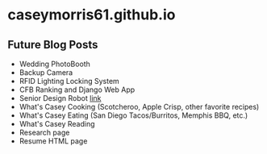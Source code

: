# caseymorris61.github.io

## Future Blog Posts
* Wedding PhotoBooth
* Backup Camera
* RFID Lighting Locking System
* CFB Ranking and Django Web App
* Senior Design Robot [link](http://seniordesign.ee.nd.edu/2014/Design%20Teams/nturtlees/index.html)
* What's Casey Cooking (Scotcheroo, Apple Crisp, other favorite recipes)
* What's Casey Eating (San Diego Tacos/Burritos, Memphis BBQ, etc.)
* What's Casey Reading
* Research page
* Resume HTML page
